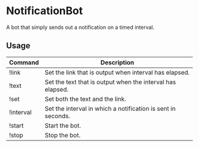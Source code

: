 # NotificationBot
A bot that simply sends out a notification on a timed interval.

## Usage

|  Command  | Description                                                  |
| --------- |------------------------------------------------------------- |
| !link     | Set the link that is output when interval has elapsed.       |
| !text     | Set the text that is output when the interval has elapsed.   |
| !set      | Set both the text and the link.                              |
| !interval | Set the interval in which a notification is sent in seconds. |
| !start    | Start the bot.                                               |
| !stop     | Stop the bot.                                                |